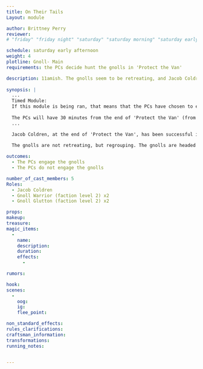 ```yaml
---
title: On Their Tails
Layout: module

author: Brittney Perry
reviewer: 
# "friday" "friday night" "saturday" "saturday morning" "saturday early afternoon" "saturday early evening" "saturday night" "reaction" "tavern setup" "townsfolk" "randoms"

schedule: saturday early afternoon
weight: 4
plotline: Gnoll- Main 
requirements: the PCs decide hunt the gnolls in 'Protect the Van'

description: 11amish. The gnolls seem to be retreating, and Jacob Coldren has convinced the adventurers to follow or engage in some way.
 
synopsis: | 
  ...
  Timed Module:
  If this module is being ran, that means that the PCs have chosen to engage the gnolls as they run from the wagon wreckage. If they do not engage, the faction level of all gnolls spawning for the rest of the weekend will rise by one.
  
  The PCs will have 30 minutes from the end of 'Protect the Van' (from the time the last box is carried into the town and the gnolls retreat) to engage the gnolls or not. 
  ...

  Jacob Coldren, at the end of 'Protect the Van', has been successful in convincing the adventurers to go after the gnolls. He has made a plan and will help however the adventurers wish. He has the knowledge to know where the gnolls are heading, and can take the adventurers straight there.

  The gnolls are not retreating, but regrouping. The gnolls are headed to a bigger group, and the adventurers can chose to engage or not. The gnolls will try to make as many gnoll gluttons as possible.
 
outcomes: 
  - The PCs engage the gnolls
  - The PCs do not engage the gnolls

number_of_cast_members: 5
Roles: 
  - Jacob Coldren
  - Gnoll Warrior (faction level 2) x2
  - Gnoll Glutton (faction level 2) x2

props: 
makeup: 
treasure: 
magic_items:
  - 
    name: 
    description:  
    duration: 
    effects: 
      - 

rumors: 

hook: 
scenes: 
  - 
    oog: 
    ig: 
    flee_point: 

non_standard_effects: 
rules_clarifications: 
craftsman_information: 
transformations: 
running_notes: 


---
```

